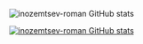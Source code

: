 ![inozemtsev-roman GitHub stats](https://github-readme-stats.vercel.app/api?username=inozemtsev-roman&show_icons=true&theme=transparent&count_private=true)


[![inozemtsev-roman GitHub stats](https://github-readme-stats.vercel.app/api?username=inozemtsev-roman)](https://github.com/inozemtsev-roman/inozemtsev-roman&show_icons=true&theme=transparent&count_private=true)
